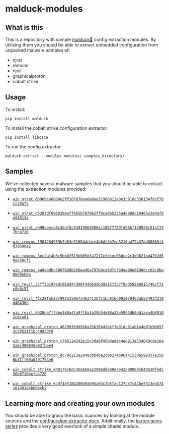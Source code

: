 # malduck-modules

## What is this

This is a repository with sample [malduck🦆](https://github.com/CERT-Polska/malduck) config extraction modules. By utilizing them you should be able to extract embedded configuration from unpacked malware samples of:
* njrat
* remcos
* revil
* graphicalproton
* cobalt strike

## Usage

To install:
```shell
pip install malduck
```

To install the cobalt strike configuration extractor
```shell
pip install libcsce
```

To run the config extractor:
```shell
malduck extract --modules modules/ samples_directory/
```

## Samples

We've collected several malware samples that you should be able to extract using the extraction modules provided:

* [`win_njrat_66969ca6880e2ff107b78ea8a8ea31900912a8e3c910c336134f8cf78cc39a75`](https://bazaar.abuse.ch/sample/66969ca6880e2ff107b78ea8a8ea31900912a8e3c910c336134f8cf78cc39a75/)
* [`win_njrat_d5287df696839eaff465b707962ff9ca0b5235a4890dc19465e3e4afde84013e`](https://bazaar.abuse.ch/sample/d5287df696839eaff465b707962ff9ca0b5235a4890dc19465e3e4afde84013e/)
* [`win_njrat_ee98deeca8c3daf8c538198639864c18677f59fd68bf130920c51af737bca710`](https://bazaar.abuse.ch/sample/ee98deeca8c3daf8c538198639864c18677f59fd68bf130920c51af737bca710/)

* [`win_remcos_1984264959b7d63e516544cbce4b6dffb7ed5210a472437dd88068f4d39600e2`](https://bazaar.abuse.ch/sample/1984264959b7d63e516544cbce4b6dffb7ed5210a472437dd88068f4d39600e2)
* [`win_remcos_3ec2af4b5c9bb02513b905dfa7217efdcec08dce2c3d9621bd4792d50e548cf1`](https://bazaar.abuse.ch/sample/3ec2af4b5c9bb02513b905dfa7217efdcec08dce2c3d9621bd4792d50e548cf1)
* [`win_remcos_ba0ebdbc3867696b266eed6a797b9ca9d7c7b9ae88e6190dcc62c9ba88d9eb8a`](https://bazaar.abuse.ch/sample/ba0ebdbc3867696b266eed6a797b9ca9d7c7b9ae88e6190dcc62c9ba88d9eb8a)

* [`win_revil_3cff33197edc918d47d08f44d6ddbdda157337f0ad58288d15746cf72c0e4c57`](https://bazaar.abuse.ch/sample/3cff33197edc918d47d08f44d6ddbdda157337f0ad58288d15746cf72c0e4c57)
* [`win_revil_42c28feb23c992a350673d63413bf11bc816d00a079462ab524934219d46430d`](https://bazaar.abuse.ch/sample/42c28feb23c992a350673d63413bf11bc816d00a079462ab524934219d46430d)
* [`win_revil_6628de7ffbbe168a4fa9ff0a1a29b54e88a32e5963db0dd1aea4b80102c8ce01`](https://bazaar.abuse.ch/sample/6628de7ffbbe168a4fa9ff0a1a29b54e88a32e5963db0dd1aea4b80102c8ce01)

* [`win_graphical_proton_46299f696566a15638b4fdeffe91dc01ab1e4e07e980573c29531f1bc49d33f0`](https://bazaar.abuse.ch/sample/46299f696566a15638b4fdeffe91dc01ab1e4e07e980573c29531f1bc49d33f0)
* [`win_graphical_proton_c7b01242d2e15c3da0f45b8adec4e6913e534849cde16a2a6c480045e03fbee4`](https://bazaar.abuse.ch/sample/c7b01242d2e15c3da0f45b8adec4e6913e534849cde16a2a6c480045e03fbee4)
* [`win_graphical_proton_dc79c213a28493bb4ba2c8e274696a41530a5983c7a3586b31ff69a5291754e6`](https://bazaar.abuse.ch/sample/dc79c213a28493bb4ba2c8e274696a41530a5983c7a3586b31ff69a5291754e6)

* [`win_cobalt_strike_e48176cbdc36ab68a2299bdd589e7b4358086dcb4da30fedc56b07104efc4726`](https://bazaar.abuse.ch/sample/e48176cbdc36ab68a2299bdd589e7b4358086dcb4da30fedc56b07104efc4726)
* [`win_cobalt_strike_6cdf4ef384200493d95a03c2b5fac127ce7c47be5313edb7410199184bb0bcb2`](https://bazaar.abuse.ch/sample/6cdf4ef384200493d95a03c2b5fac127ce7c47be5313edb7410199184bb0bcb2)

## Learning more and creating your own modules

You should be able to grasp the basic nuances by looking at the module sources and the [configuration extractor docs](https://malduck.readthedocs.io/en/latest/extractor.html). Additionally, the [karton gems series](https://cert.pl/en/posts/2021/05/karton-gems-3-malware-extraction/) provides a very good overlook of a simple citadel module.
